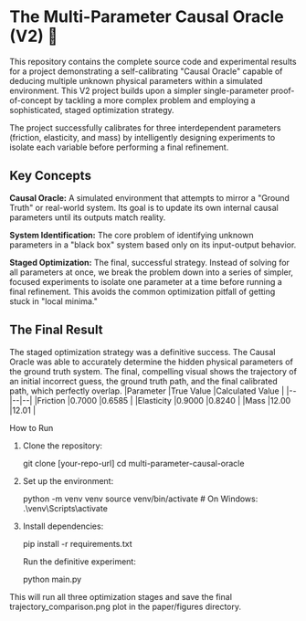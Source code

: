 # The Multi-Parameter Causal Oracle (V2) 🚀

This repository contains the complete source code and experimental results for a project demonstrating a self-calibrating "Causal Oracle" capable of deducing multiple unknown physical parameters within a simulated environment. This V2 project builds upon a simpler single-parameter proof-of-concept by tackling a more complex problem and employing a sophisticated, staged optimization strategy.

The project successfully calibrates for three interdependent parameters (friction, elasticity, and mass) by intelligently designing experiments to isolate each variable before performing a final refinement.

## Key Concepts
**Causal Oracle:** A simulated environment that attempts to mirror a "Ground Truth" or real-world system. Its goal is to update its own internal causal parameters until its outputs match reality.

**System Identification:** The core problem of identifying unknown parameters in a "black box" system based only on its input-output behavior.

**Staged Optimization:** The final, successful strategy. Instead of solving for all parameters at once, we break the problem down into a series of simpler, focused experiments to isolate one parameter at a time before running a final refinement. This avoids the common optimization pitfall of getting stuck in "local minima."

## The Final Result
The staged optimization strategy was a definitive success. The Causal Oracle was able to accurately determine the hidden physical parameters of the ground truth system. The final, compelling visual shows the trajectory of an initial incorrect guess, the ground truth path, and the final calibrated path, which perfectly overlap.
|Parameter  |True Value  |Calculated Value  |
|--|--|--|
|Friction |0.7000  |0.6585  |
|Elasticity |0.9000  |0.8240  |
|Mass |12.00  |12.01  |


How to Run

 1. Clone the repository:

    git clone [your-repo-url]
    cd multi-parameter-causal-oracle

 2. Set up the environment:

    python -m venv venv
    source venv/bin/activate  # On Windows: .\venv\Scripts\activate

 3. Install dependencies:

    pip install -r requirements.txt
    
    Run the definitive experiment:
    
    python main.py

This will run all three optimization stages and save the final trajectory_comparison.png plot in the paper/figures directory.
